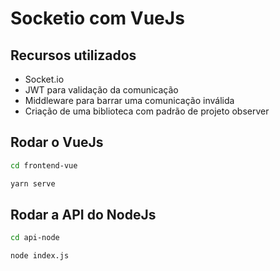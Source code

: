 # Socketio com VueJs

## Recursos utilizados

- Socket.io
- JWT para validação da comunicação
- Middleware para barrar uma comunicação inválida
- Criação de uma biblioteca com padrão de projeto observer

## Rodar o VueJs

```bash
cd frontend-vue

yarn serve
```

## Rodar a API do NodeJs

```bash
cd api-node

node index.js
```
